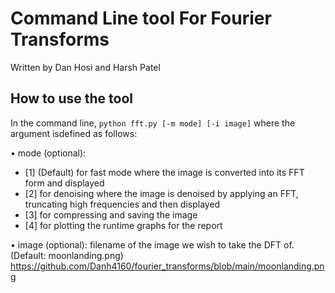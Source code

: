 # Command Line tool For Fourier Transforms
Written by Dan Hosi and Harsh Patel

## How to use the tool
In the command line, `python fft.py [-m mode] [-i image]` where the argument isdefined as follows: 

• mode (optional): 
  - [1] (Default) for fast mode where the image is converted into its FFT form and displayed
  - [2] for denoising where the image is denoised by applying an FFT, truncating high 
frequencies and then displayed
  - [3] for compressing and saving the image
  - [4] for plotting the runtime graphs for the report  
  
• image (optional): filename of the image we wish to take the DFT of. (Default: moonlanding.png)
https://github.com/Danh4160/fourier_transforms/blob/main/moonlanding.png


